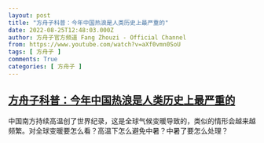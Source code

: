 ```yaml
---
layout: post
title: "方舟子科普：今年中国热浪是人类历史上最严重的"
date: 2022-08-25T12:48:03.000Z
author: 方舟子官方频道 Fang Zhouzi - Official Channel
from: https://www.youtube.com/watch?v=aXf0vmn0SoU
tags: [ 方舟子 ]
comments: True
categories: [ 方舟子 ]
---
```

<!--1661431683000-->
[方舟子科普：今年中国热浪是人类历史上最严重的](https://www.youtube.com/watch?v=aXf0vmn0SoU)
------

<div>
中国南方持续高温创了世界纪录，这是全球气候变暖导致的，类似的情形会越来越频繁。对全球变暖要怎么看？高温下怎么避免中暑？中暑了要怎么处理？
</div>

